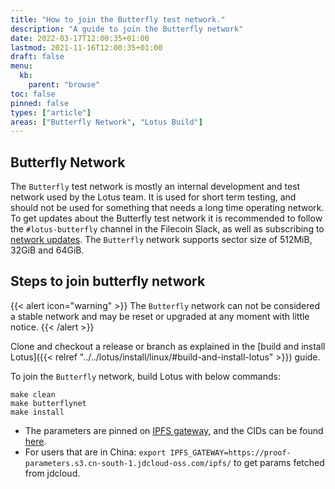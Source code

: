 ```yaml
---
title: "How to join the Butterfly test network."
description: "A guide to join the Butterfly network"
date: 2022-03-17T12:00:35+01:00
lastmod: 2021-11-16T12:00:35+01:00
draft: false
menu:
  kb:
    parent: "browse"
toc: false
pinned: false
types: ["article"]
areas: ["Butterfly Network", "Lotus Build"]
---
```


## Butterfly Network

The `Butterfly` test network is mostly an internal development and test network used by the Lotus team. It is used for short term testing, and should not be used for something that needs a long time operating network. To get updates about the Butterfly test network it is recommended to follow the `#lotus-butterfly` channel in the Filecoin Slack, as well as subscribing to [network updates](https://status.filecoin.io).
The `Butterfly` network supports sector size of 512MiB, 32GiB and 64GiB.

## Steps to join butterfly network

{{< alert icon="warning" >}}
The `Butterfly` network can not be considered a stable network and may be reset or upgraded at any moment with little notice.
{{< /alert >}}

Clone and checkout a release or branch as explained in the [build and install Lotus]({{< relref "../../lotus/install/linux/#build-and-install-lotus" >}}) guide.

To join the `Butterfly` network, build Lotus with below commands:
```shell
make clean
make butterflynet
make install
```


- The parameters are pinned on [IPFS gateway](https://proofs.filecoin.io/ipfs/), and the CIDs can be found [here](https://github.com/filecoin-project/lotus/blob/edd3486d2cf53b960382e9cda6671e647844aa41/build/proof-params/parameters.json).
- For users that are in China: `export IPFS_GATEWAY=https://proof-parameters.s3.cn-south-1.jdcloud-oss.com/ipfs/` to get params fetched from jdcloud.